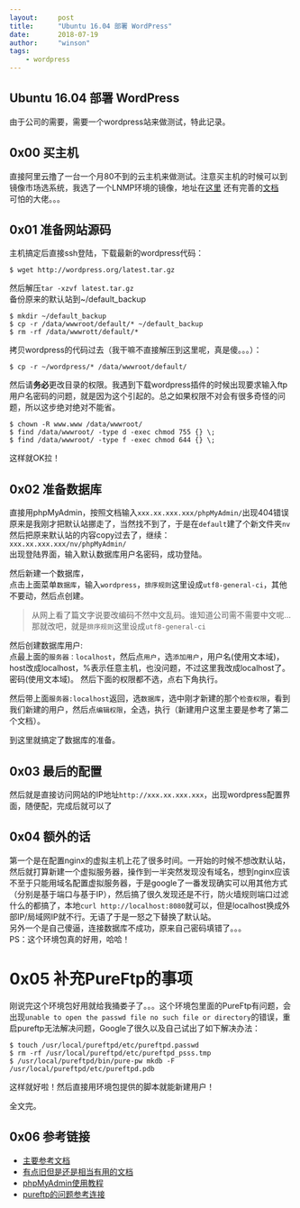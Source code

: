 ```yaml
---
layout:     post
title:      "Ubuntu 16.04 部署 WordPress"
date:       2018-07-19
author:     "winson"
tags:
    - wordpress
---
```


## Ubuntu 16.04 部署 WordPress
由于公司的需要，需要一个wordpress站来做测试，特此记录。

## 0x00 买主机
直接阿里云撸了一台一个月80不到的云主机来做测试。注意买主机的时候可以到镜像市场选系统，我选了一个LNMP环境的镜像，地址在[这里](https://market.aliyun.com/products/53398003/cmjj025458.html?spm=5176.204674.1085795.1.yAMG6r)
还有完善的[文档](https://oneinstack.com/docs/lnmpstack-image-guide/)
<br>
可怕的大佬。。。
<br>
## 0x01 准备网站源码
主机搞定后直接ssh登陆，下载最新的wordpress代码：


```
$ wget http://wordpress.org/latest.tar.gz
```

然后解压`tar -xzvf latest.tar.gz`
<br>
备份原来的默认站到~/default_backup

```
$ mkdir ~/default_backup
$ cp -r /data/wwwroot/default/* ~/default_backup
$ rm -rf /data/wwwrott/default/*
```

拷贝wordpress的代码过去（我干嘛不直接解压到这里呢，真是傻。。。）：

```
$ cp -r ~/wordpress/* /data/wwwroot/default/
```

然后请**务必**更改目录的权限。我遇到下载wordpress插件的时候出现要求输入ftp用户名密码的问题，就是因为这个引起的。总之如果权限不对会有很多奇怪的问题，所以这步绝对绝对不能省。

```
$ chown -R www.www /data/wwwroot/
$ find /data/wwwroot/ -type d -exec chmod 755 {} \;
$ find /data/wwwroot/ -type f -exec chmod 644 {} \;
```

这样就OK拉！

## 0x02 准备数据库
直接用phpMyAdmin，按照文档输入`xxx.xx.xxx.xxx/phpMyAdmin/`出现404错误
原来是我刚才把默认站挪走了，当然找不到了，于是在`default`建了个新文件夹`nv`然后把原来默认站的内容copy过去了，继续：<br>
`xxx.xx.xxx.xxx/nv/phpMyAdmin/`<br>
出现登陆界面，输入默认数据库用户名密码，成功登陆。<br>

然后新建一个数据库，<br>
点击上面菜单`数据库`，输入`wordpress`，`排序规则`这里设成`utf8-general-ci`，其他不要动，然后点创建。

 > 从网上看了篇文字说要改编码不然中文乱码。谁知道公司需不需要中文呢...那就改吧，就是`排序规则`这里设成`utf8-general-ci`


然后创建数据库用户:<br>
点最上面的`服务器：localhost`，然后点`用户`，选`添加用户`，用户名(使用文本域)，host改成localhost，%表示任意主机，也没问题，不过这里我改成localhost了。密码(使用文本域)。
然后下面的权限都不选，点右下角执行。<br>

然后带上面`服务器:localhost`返回，选`数据库`，选中刚才新建的那个`检查权限`，看到我们新建的用户，然后点`编辑权限`，全选，执行（新建用户这里主要是参考了第二个文档）。

到这里就搞定了数据库的准备。

## 0x03 最后的配置
然后就是直接访问网站的IP地址`http://xxx.xx.xxx.xxx`，出现wordpress配置界面，随便配，完成后就可以了

## 0x04 额外的话
第一个是在配置nginx的虚拟主机上花了很多时间。一开始的时候不想改默认站，然后就打算新建一个虚拟服务器，操作到一半突然发现没有域名，想到nginx应该不至于只能用域名配置虚拟服务器，于是google了一番发现确实可以用其他方式（分别是基于端口与基于IP），然后搞了很久发现还是不行，防火墙规则端口过滤什么的都搞了，本地`curl http://localhost:8080`就可以，但是localhost换成外部IP/局域网IP就不行。无语了于是一怒之下替换了默认站。<br>
另外一个是自己傻逼，连接数据库不成功，原来自己密码填错了。。。<br>
PS：这个环境包真的好用，哈哈！

# 0x05 补充PureFtp的事项
刚说完这个环境包好用就给我捅娄子了。。。这个环境包里面的PureFtp有问题，会出现`unable to open the passwd file no such file or directory`的错误，重启pureftp无法解决问题，Google了很久以及自己试出了如下解决办法：

```
$ touch /usr/local/pureftpd/etc/pureftpd.passwd
$ rm -rf /usr/local/pureftpd/etc/pureftpd_psss.tmp
$ /usr/local/pureftpd/bin/pure-pw mkdb -F /usr/local/pureftpd/etc/pureftpd.pdb
```

这样就好啦！然后直接用环境包提供的脚本就能新建用户！


全文完。


## 0x06 参考链接
- [主要参考文档](https://oneinstack.com/docs/lnmpstack-image-guide/)
- [有点旧但是还是相当有用的文档](https://codex.wordpress.org/zh-cn:%E5%AE%89%E8%A3%85_WordPress)
- [phpMyAdmin使用教程](https://blog.csdn.net/u012767761/article/details/78238487)
- [pureftp的问题参考连接](https://superuser.com/questions/1080220/pure-pw-error-unable-to-open-the-passwd-file-no-such-file-or-directory)
